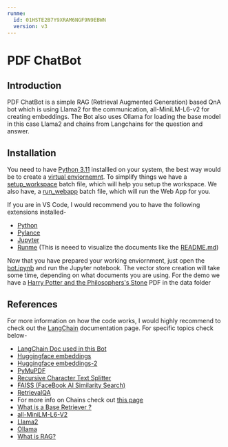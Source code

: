 ```yaml
---
runme:
  id: 01HSTE2B7Y9XRAM6NGF9N9EBWN
  version: v3
---
```


# PDF ChatBot

## Introduction

PDF ChatBot is a simple RAG (Retrieval Augmented Generation) based QnA bot which is using Llama2 for the communication, all-MiniLM-L6-v2 for creating embeddings.
The Bot also uses Ollama for loading the base model in this case Llama2 and chains from Langchains for the question and answer.

## Installation

You need to have [Python 3.11](https://www.python.org/downloads/release/python-3118/) installled on your system, the best way would be to create a [virtual enviornemnt](https://docs.python.org/3/library/venv.html).
To simplify things we have a [setup_workspace](setup_workspace.cmd) batch file, which will help you setup the workspace.
We also have, a [run_webapp](run_webapp.cmd) batch file, which will run the Web App for you.

If you are in VS Code, I would recommend you to have the following extensions installed-

- [Python](https://marketplace.visualstudio.com/items?itemName=ms-python.python)
- [Pylance](https://marketplace.visualstudio.com/items?itemName=ms-python.vscode-pylance)
- [Jupyter](https://marketplace.visualstudio.com/items?itemName=ms-toolsai.jupyter)
- [Runme](https://marketplace.visualstudio.com/items?itemName=stateful.runme) (This is neeed to visualize the documents like the [README.md](README.md))

Now that you have prepared your working enviornment, just open the [bot.ipynb](bot.ipynb) and run the Jupyter notebook.
The vector store creation will take some time, depending on what documents you are using. For the demo we have a [Harry Potter and the Philosophers's Stone](data/HP.pdf) PDF in the data folder

## References

For more information on how the code works, I would highly recommend to check out the [LangChain](https://python.langchain.com/docs/get_started/introduction) documentation page.
For specific topics check below-

- [LangChain Doc used in this Bot](https://python.langchain.com/docs/get_started/quickstart)
- [Huggingface embeddings](https://python.langchain.com/docs/integrations/platforms/huggingface)
- [Huggingface embeddings-2](https://python.langchain.com/docs/integrations/text_embedding/huggingfacehub)
- [PyMuPDF](https://python.langchain.com/docs/modules/data_connection/document_loaders/pdf)
- [Recursive Character Text Splitter](https://python.langchain.com/docs/modules/data_connection/document_transformers/recursive_text_splitter)
- [FAISS (FaceBook AI Similarity Search)](https://python.langchain.com/docs/integrations/vectorstores/faiss)
- [RetrievalQA](https://api.python.langchain.com/en/latest/chains/langchain.chains.retrieval_qa.base.RetrievalQA.html#langchain.chains.retrieval_qa.base.RetrievalQA)
- For more info on Chains check out [this page](https://python.langchain.com/docs/modules/chains/#legacy-chains)
- [What is a Base Retriever ?](https://api.python.langchain.com/en/latest/retrievers/langchain_core.retrievers.BaseRetriever.html#langchain_core.retrievers.BaseRetriever)
- [all-MiniLM-L6-V2](https://huggingface.co/sentence-transformers/all-MiniLM-L6-v2)
- [Llama2](https://huggingface.co/meta-llama/Llama-2-7b)
- [Ollama](https://ollama.com/)
- [What is RAG?](https://www.databricks.com/glossary/retrieval-augmented-generation-rag)
